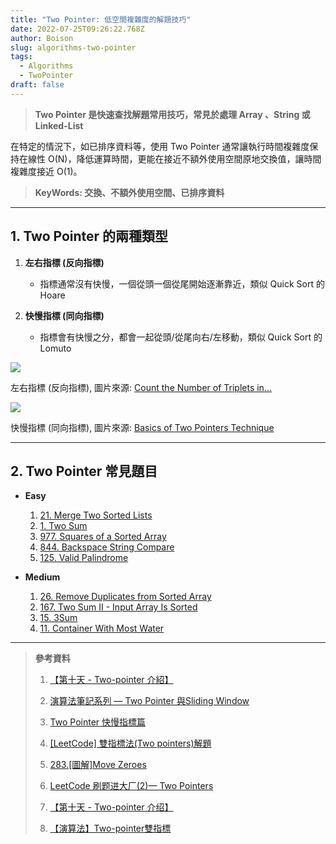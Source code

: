 ```yaml
---
title: "Two Pointer: 低空間複雜度的解題技巧"
date: 2022-07-25T09:26:22.768Z
author: Boison
slug: algorithms-two-pointer
tags:
  - Algorithms
  - TwoPointer
draft: false
---
```

> **Two Pointer 是快速查找解題常用技巧，常見於處理 Array 、String 或 Linked-List** 

在特定的情況下，如已排序資料等，使用 Two Pointer 通常讓執行時間複雜度保持在線性 O(N)，降低運算時間，更能在接近不額外使用空間原地交換值，讓時間複雜度接近 O(1)。

> **KeyWords: 交換、不額外使用空間、已排序資料**

---

## 1. Two Pointer 的兩種類型

1. **左右指標 (反向指標)**

   * 指標通常沒有快慢，一個從頭一個從尾開始逐漸靠近，類似 Quick Sort 的 Hoare

2. **快慢指標 (同向指標)**

   * 指標會有快慢之分，都會一起從頭/從尾向右/左移動，類似 Quick Sort 的 Lomuto

![](https://miro.medium.com/max/700/1*f6HkCSZz_JxH21iS6wmb3w.gif)

左右指標 (反向指標), 圖片來源: [Count the Number of Triplets in… ](https://ganeshpr227.medium.com/how-to-count-the-number-of-triplets-in-an-array-with-sum-within-the-given-range-a-b-ad9b853095ff)

![](https://miro.medium.com/max/1200/1*YWjJuLuXJULb-2IyYhqnXQ.gif)

快慢指標 (同向指標), 圖片來源: [Basics of Two Pointers Technique](https://cdragon.medium.com/basics-of-two-pointers-technique-e1a0df57ba7e)

---

## 2. Two Pointer 常見題目

* **Easy**

  1. [21. Merge Two Sorted Lists](https://leetcode.com/problems/merge-two-sorted-lists/)
  2. [1. Two Sum](https://leetcode.com/problems/two-sum/)
  3. [977. Squares of a Sorted Array](https://leetcode.com/problems/squares-of-a-sorted-array/)
  4. [844. Backspace String Compare](https://leetcode.com/problems/backspace-string-compare/)
  5. [125. Valid Palindrome](https://leetcode.com/problems/valid-palindrome/)

* **Medium**

  1. [26. Remove Duplicates from Sorted Array](https://leetcode.com/problems/valid-parentheses/)
  2. [167. Two Sum II - Input Array Is Sorted](https://leetcode.com/problems/two-sum-ii-input-array-is-sorted/)
  3. [15. 3Sum](https://leetcode.com/problems/3sum/)
  4. [11. Container With Most Water](https://leetcode.com/problems/container-with-most-water/)

---

> **參考資料**
>
> 1. [【第十天 - Two-pointer 介紹】](https://ithelp.ithome.com.tw/articles/10262277)
>
> 2. [演算法筆記系列 — Two Pointer 與Sliding Window](https://medium.com/%E6%8A%80%E8%A1%93%E7%AD%86%E8%A8%98/%E6%BC%94%E7%AE%97%E6%B3%95%E7%AD%86%E8%A8%98%E7%B3%BB%E5%88%97-two-pointer-%E8%88%87sliding-window-8742f45f3f55)
>
> 3. [Two Pointer 快慢指標篇](https://haogroot.com/2020/09/07/two-pointer-leetcode/)
>
> 4. [\[LeetCode\] 雙指標法(Two pointers)解題](https://medium.com/johnny%E7%9A%84%E8%BD%89%E8%81%B7%E5%B7%A5%E7%A8%8B%E5%B8%AB%E7%AD%86%E8%A8%98/leetcode-%E9%9B%99%E6%8C%87%E6%A8%99%E6%B3%95-two-pointers-%E8%A7%A3%E9%A1%8C-f038dd58e2b1)
>
> 5. [283.\[圖解\]Move Zeroes](https://medium.com/@urdreamliu/283-%E5%9C%96%E8%A7%A3-move-zeroes-4da4900f5aac)
>
> 6. [LeetCode 刷题进大厂(2)— Two Pointers](https://juejin.cn/post/7005094716278571022)
>
> 7. [【第十天 - Two-pointer 介绍】](https://www.25230.com/17200404/20042.html)
>
> 8. [【演算法】Two-pointer雙指標](https://venturescripts.com/%E3%80%90%E6%BC%94%E7%AE%97%E6%B3%95%E3%80%91two-pointer%E9%9B%99%E6%8C%87%E6%A8%99/)